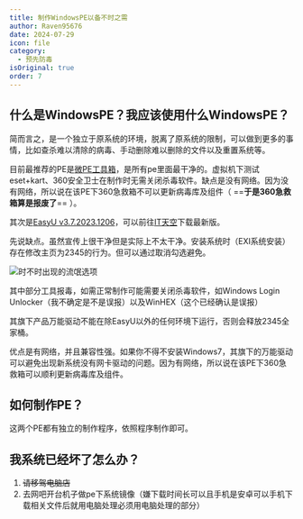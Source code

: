 ```yaml
---
title: 制作WindowsPE以备不时之需
author: Raven95676
date: 2024-07-29
icon: file
category:
  - 预先防毒
isOriginal: true
order: 7
---
```

## 什么是WindowsPE？我应该使用什么WindowsPE？

简而言之，是一个独立于原系统的环境，脱离了原系统的限制，可以做到更多的事情，比如查杀难以清除的病毒、手动删除难以删除的文件以及重置系统等。

目前最推荐的PE是[微PE工具箱](https://www.wepe.com.cn/)，是所有pe里面最干净的。虚拟机下测试eset+kart、360安全卫士在制作时无需关闭杀毒软件。缺点是没有网络。因为没有网络，所以说在该PE下360急救箱不可以更新病毒库及组件（ ==**于是360急救箱算是报废了**== ）。

其次是[EasyU v3.7.2023.1206](https://www.itsk.com/thread/431283)，可以前往[IT天空](https://www.itsk.com/thread/431283)下载最新版。

先说缺点。虽然宣传上很干净但是实际上不太干净。安装系统时（EXI系统安装）存在修改主页为2345的行为。但可以通过取消勾选避免。

![时不时出现的流氓选项](https://ooo.0x0.ooo/2024/07/29/ORjWBX.png)

其中部分工具报毒，如需正常制作可能需要关闭杀毒软件，如Windows Login Unlocker（我不确定是不是误报）以及WinHEX（这个已经确认是误报）

其旗下产品万能驱动不能在除EasyU以外的任何环境下运行，否则会释放2345全家桶。

优点是有网络，并且兼容性强。如果你不得不安装Windows7，其旗下的万能驱动可以避免出现新系统没有网卡驱动的问题。因为有网络，所以说在该PE下360急救箱可以顺利更新病毒库及组件。

## 如何制作PE？

这两个PE都有独立的制作程序，依照程序制作即可。

## 我系统已经坏了怎么办？

1. ~~请移驾电脑店~~
2. 去网吧开台机子做pe下系统镜像（嫌下载时间长可以且手机是安卓可以手机下载相关文件后就用电脑处理必须用电脑处理的部分）
